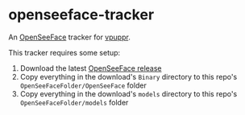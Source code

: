# openseeface-tracker
An [OpenSeeFace](https://github.com/emilianavt/OpenSeeFace) tracker for [vpuppr](https://github.com/virtual-puppet-project/vpuppr).

This tracker requires some setup:

1. Download the latest [OpenSeeFace release](https://github.com/emilianavt/OpenSeeFace/releases)
2. Copy everything in the download's `Binary` directory to this repo's `OpenSeeFaceFolder/OpenSeeFace` folder
3. Copy everything in the download's `models` directory to this repo's `OpenSeeFaceFolder/models` folder


